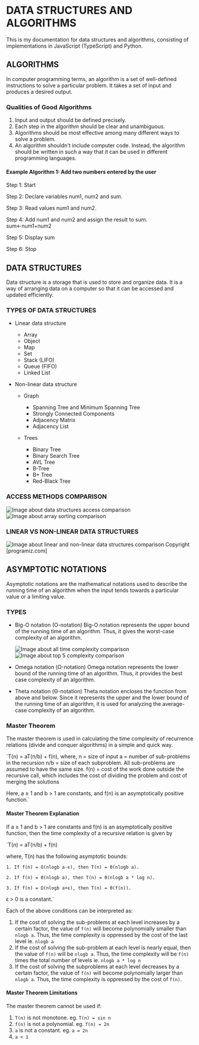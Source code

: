 # DATA STRUCTURES AND ALGORITHMS

This is my documentation for data structures and algorithms, consisting of implementations in JavaScript (TypeScript) and Python.

## ALGORITHMS

In computer programming terms, an algorithm is a set of well-defined instructions to solve a particular problem. It takes a set of input and produces a desired output.

### Qualities of Good Algorithms

1. Input and output should be defined precisely.
2. Each step in the algorithm should be clear and unambiguous.
3. Algorithms should be most effective among many different ways to solve a problem.
4. An algorithm shouldn't include computer code. Instead, the algorithm should be written in such a way that it can be used in different programming languages.

#### Example Algorithm 1: Add two numbers entered by the user

Step 1: Start

Step 2: Declare variables num1, num2 and sum.

Step 3: Read values num1 and num2.

Step 4: Add num1 and num2 and assign the result to sum.
        sum←num1+num2

Step 5: Display sum

Step 6: Stop

## DATA STRUCTURES

Data structure is a storage that is used to store and organize data. It is a way of arranging data on a computer so that it can be accessed and updated efficiently.

### TYPES OF DATA STRUCTURES

- Linear data structure

  - Array
  - Object
  - Map
  - Set
  - Stack (LIFO)
  - Queue (FIFO)
  - Linked List

- Non-linear data structure

  - Graph
    - Spanning Tree and Minimum Spanning Tree
    - Strongly Connected Components
    - Adjacency Matrix
    - Adjacency List

  - Trees
    - Binary Tree
    - Binary Search Tree
    - AVL Tree
    - B-Tree
    - B+ Tree
    - Red-Black Tree

### ACCESS METHODS COMPARISON

![Image about data structures access comparison](./documentation/data-structures-access-methods.png)
![Image about array sorting comparison](./documentation/array-sorting-complexity.png)

### LINEAR VS NON-LINEAR DATA STRUCTURES

![Image about linear and non-linear data structures comparison](./documentation/linear-vs-non-linear-DS.png)
Copyright [programiz.com]

## ASYMPTOTIC NOTATIONS

Asymptotic notations are the mathematical notations used to describe the running time of an algorithm when the input tends towards a particular value or a limiting value.

### TYPES

- Big-O notation (O-notation)
    Big-O notation represents the upper bound of the running time of an algorithm. Thus, it gives the worst-case complexity of an algorithm.

    ![Image about all time complexity comparison](/documentation/time-complexity-all.png)
    ![Image about top 5 complexity comparison](./documentation/time-complexity-top-5.png)

- Omega notation (Ω-notation)
    Omega notation represents the lower bound of the running time of an algorithm. Thus, it provides the best case complexity of an algorithm.

- Theta notation (Θ-notation)
    Theta notation encloses the function from above and below. Since it represents the upper and the lower bound of the running time of an algorithm, it is used for analyzing the average-case complexity of an algorithm.

### Master Theorem

The master theorem is used in calculating the time complexity of recurrence relations (divide and conquer algorithms) in a simple and quick way.

`T(n) = aT(n/b) + f(n),
where,
n = size of input
a = number of sub-problems in the recursion
n/b = size of each subproblem. All sub-problems are assumed
     to have the same size.
f(n) = cost of the work done outside the recursive call,
      which includes the cost of dividing the problem and
      cost of merging the solutions

Here, a ≥ 1 and b > 1 are constants, and f(n) is an asymptotically positive function.`

#### Master Theorem Explanation

If a ≥ 1 and b > 1 are constants and f(n) is an asymptotically positive function, then the time complexity of a recursive relation is given by

`T(n) = aT(n/b) + f(n)

where, T(n) has the following asymptotic bounds:

    1. If f(n) = O(nlogb a-ϵ), then T(n) = Θ(nlogb a).

    2. If f(n) = Θ(nlogb a), then T(n) = Θ(nlogb a * log n).

    3. If f(n) = Ω(nlogb a+ϵ), then T(n) = Θ(f(n)).

ϵ > 0 is a constant.`

Each of the above conditions can be interpreted as:

1. If the cost of solving the sub-problems at each level increases by a certain factor, the value of `f(n)` will become polynomially smaller than `nlogb a`. Thus, the time complexity is oppressed by the cost of the last level ie. `nlogb a`
2. If the cost of solving the sub-problem at each level is nearly equal, then the value of `f(n)` will be `nlogb a`. Thus, the time complexity will be `f(n)` times the total number of levels ie. `nlogb a * log n`
3. If the cost of solving the subproblems at each level decreases by a certain factor, the value of `f(n)` will become polynomially larger than `nlogb a`. Thus, the time complexity is oppressed by the cost of `f(n)`.

#### Master Theorem Limitations

The master theorem cannot be used if:

1. `T(n)` is not monotone. eg. `T(n) = sin n`
2. `f(n)` is not a polynomial. eg. `f(n) = 2n`
3. `a` is not a constant. eg. `a = 2n`
4. `a < 1`
